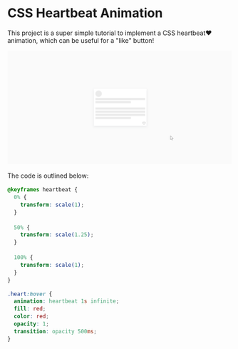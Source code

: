 # CSS Heartbeat Animation

This project is a super simple tutorial to implement a CSS heartbeat❤️ animation, which can be useful for a "like" button!

<img src="./src/heartbeat.gif" />

The code is outlined below:

```css
@keyframes heartbeat {
  0% {
    transform: scale(1);
  }

  50% {
    transform: scale(1.25);
  }

  100% {
    transform: scale(1);
  }
}
```

```css
.heart:hover {
  animation: heartbeat 1s infinite;
  fill: red;
  color: red;
  opacity: 1;
  transition: opacity 500ms;
}
```
